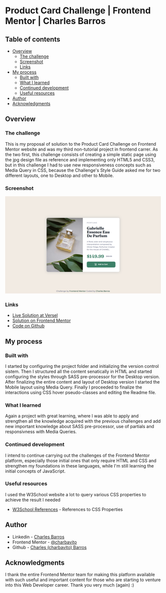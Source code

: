 # Product Card Challenge | Frontend Mentor | Charles Barros

## Table of contents

- [Overview](#overview)
  - [The challenge](#the-challenge)
  - [Screenshot](#screenshot)
  - [Links](#links)
- [My process](#my-process)
  - [Built with](#built-with)
  - [What I learned](#what-i-learned)
  - [Continued development](#continued-development)
  - [Useful resources](#useful-resources)
- [Author](#author)
- [Acknowledgments](#acknowledgments)

## Overview

### The challenge
This is my proposal of solution to the Product Card Challenge on Frontend Mentor website and was my third non-tutorial project in frontend carrer. As the two first, this challenge consists of creating a simple static page using the jpg design file as reference and implementing only HTML5 and CSS3, but in this challenge I had to use new responsiveness concepts such as Media Query in CSS, because the Challenge's Style Guide asked me for two different layouts, one to Desktop and other to Mobile.

### Screenshot

![](./images/ProductCardChallengeScreenshotFixed.png)

### Links

- [Live Solution at Versel](https://product-card-challenge-tau.vercel.app/)
- [Solution on Frontend Mentor](https://www.frontendmentor.io/solutions/responsive-product-card-sass-css3-and-html5-BrHyGpZlta)
- [Code on Github](https://github.com/charbavito/Product_Card_Challenge#)


## My process

### Built with
I started by configuring the project folder and initializing the version control sistem. Then I structured all the content senatically in HTML and started configuring the styles through SASS pre-processor for the Desktop version. After finalizing the entire content and layout of Desktop version I started the Mobile layout using Media Query. Finally I proceeded to finalize the interactions using CSS hover pseudo-classes and editing the Readme file.

### What I learned
Again a project with great learning, where I was able to apply and strengthen all the knowledge acquired with the previous challenges and add new important knowledge about SASS pre-processor, use of partials and responsivness with Media Queries.

### Continued development
I intend to continue carrying out the challenges of the Frontend Mentor platform, especially those initial ones that only require HTML and CSS and strengthen my foundations in these languages, while I'm still learning the initial concepts of JavaScript.

### Useful resources
I used the W3School website a lot to query various CSS properties to achieve the result I needed
- [W3School References](https://www.w3schools.com/cssref/default.asp) - References to CSS Properties

## Author

- Linkedin - [Charles Barros](https://www.linkedin.com/in/charles-barros/)
- Frontend Mentor - [@charbavito](https://www.frontendmentor.io/profile/charbavito)
- Github - [Charles (charbavito) Barros](https://github.com/charbavito)

## Acknowledgments

I thank the entire Frontend Mentor team for making this platform available with such useful and important content for those who are starting to venture into this Web Developer career. Thank you very much (again) :)